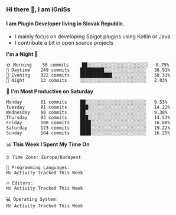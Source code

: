### Hi there 👋, I am iGniSs

#### I am Plugin Developer living in Slovak Republic.
- I mainly focus on developing Spigot plugins using Kotlin or Java
- I contribute a bit in open source projects

<!--START_SECTION:waka-->
**I'm a Night 🦉** 

```text
🌞 Morning    56 commits     ██░░░░░░░░░░░░░░░░░░░░░░░   8.75% 
🌆 Daytime    249 commits    █████████░░░░░░░░░░░░░░░░   38.91% 
🌃 Evening    322 commits    ████████████░░░░░░░░░░░░░   50.31% 
🌙 Night      13 commits     ░░░░░░░░░░░░░░░░░░░░░░░░░   2.03%

```
📅 **I'm Most Productive on Saturday** 

```text
Monday       61 commits     ██░░░░░░░░░░░░░░░░░░░░░░░   9.53% 
Tuesday      91 commits     ███░░░░░░░░░░░░░░░░░░░░░░   14.22% 
Wednesday    60 commits     ██░░░░░░░░░░░░░░░░░░░░░░░   9.38% 
Thursday     93 commits     ███░░░░░░░░░░░░░░░░░░░░░░   14.53% 
Friday       108 commits    ████░░░░░░░░░░░░░░░░░░░░░   16.88% 
Saturday     123 commits    ████░░░░░░░░░░░░░░░░░░░░░   19.22% 
Sunday       104 commits    ████░░░░░░░░░░░░░░░░░░░░░   16.25%

```


📊 **This Week I Spent My Time On** 

```text
⌚︎ Time Zone: Europe/Budapest

💬 Programming Languages: 
No Activity Tracked This Week

🔥 Editors: 
No Activity Tracked This Week

💻 Operating System: 
No Activity Tracked This Week

```


<!--END_SECTION:waka-->